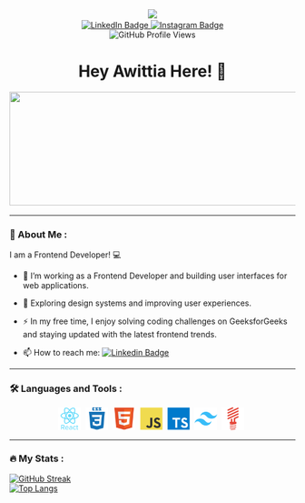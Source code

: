 <!--
**awittiaananda/awittiaananda** is a ✨ _special_ ✨ repository because its README.md (this file) appears on your GitHub profile.
-->

<div id="header" align="center">
  <img src="https://i.pinimg.com/originals/a1/57/21/a15721ce103ffd22bcb946f7d7a8d3e6.gif" width="100"/>
</div>

<!-- Menambahkan centering di sini -->
<div id="badges" align="center">
  <a href="https://www.linkedin.com/in/awittia-ananda-aa33b832b/">
    <img src="https://img.shields.io/badge/LinkedIn-pink?style=for-the-badge&logo=linkedin&logoColor=brown" alt="LinkedIn Badge"/>
  </a>
  <a href="https://www.instagram.com/whostya__/">
    <img src="https://img.shields.io/badge/Instagram-pink?style=for-the-badge&logo=instagram&logoColor=brown" alt="Instagram Badge"/>
  </a>
</div>

<div align="center">
  <img src="https://komarev.com/ghpvc/?username=awittiaananda&style=flat-square&color=blue" alt="GitHub Profile Views"/>
</div>

<!-- Menambahkan centering untuk h1 -->
<h1 align="center">
  Hey Awittia Here! 🌸
</h1>

<div align="center">
  <img src="https://i.pinimg.com/564x/0b/a6/de/0ba6de4749998012fab791f4d06f86b8.jpg" width="600" height="200"/>
</div>

---
### 💐 About Me :
I am a Frontend Developer! 💻
- :telescope: I’m working as a Frontend Developer and building user interfaces for web applications.

- :seedling: Exploring design systems and improving user experiences.

- :zap: In my free time, I enjoy solving coding challenges on GeeksforGeeks and staying updated with the latest frontend trends.

- :mailbox: How to reach me: [![Linkedin Badge](https://img.shields.io/badge/-awittiaananda-blue?style=flat&logo=Linkedin&logoColor=white)](https://www.linkedin.com/in/awittia-ananda-aa33b832b/)
---
### :hammer_and_wrench: Languages and Tools :
<div align="center">
  <img src="https://github.com/devicons/devicon/blob/master/icons/react/react-original-wordmark.svg" title="React" alt="React" width="40" height="40"/>&nbsp;
  <img src="https://github.com/devicons/devicon/blob/master/icons/css3/css3-plain-wordmark.svg"  title="CSS3" alt="CSS" width="40" height="40"/>&nbsp;
  <img src="https://github.com/devicons/devicon/blob/master/icons/html5/html5-original.svg" title="HTML5" alt="HTML" width="40" height="40"/>&nbsp;
  <img src="https://github.com/devicons/devicon/blob/master/icons/javascript/javascript-original.svg" title="JavaScript" alt="JavaScript" width="40" height="40"/>&nbsp;
  <img src="https://github.com/devicons/devicon/blob/master/icons/typescript/typescript-original.svg" title="TypeScript" alt="TypeScript" width="40" height="40"/>&nbsp;
  <img src="https://github.com/devicons/devicon/blob/master/icons/tailwindcss/tailwindcss-original.svg" title="Tailwind CSS" alt="Tailwind CSS" width="40" height="40"/>&nbsp;
  <img src="https://github.com/devicons/devicon/blob/master/icons/lumen/lumen-original.svg" title="Lumen" alt="Lumen" width="40" height="40"/>&nbsp;
</div>

---
### :fire: My Stats :
[![GitHub Streak](http://github-readme-streak-stats.herokuapp.com?user=awittiaananda&theme=default&background=FFB6C1&ring=000000&fire=000000&currStreakNum=000000&sideNums=000000&currStreakLabel=000000&sideLabels=000000&border_color=000000)](https://git.io/streak-stats)
<br>
[![Top Langs](https://github-readme-stats.vercel.app/api/top-langs/?username=awittiaananda&layout=compact&theme=default&bg_color=FFB6C1&text_color=000000&border_color=000000)](https://github.com/anuraghazra/github-readme-stats)




